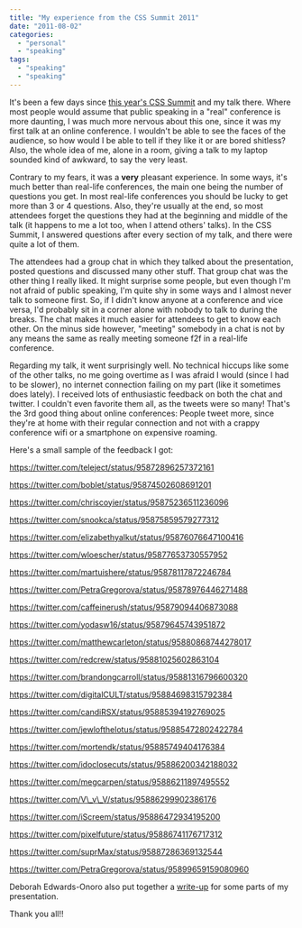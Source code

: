 ```yaml
---
title: "My experience from the CSS Summit 2011"
date: "2011-08-02"
categories:
  - "personal"
  - "speaking"
tags:
  - "speaking"
  - "speaking"
---
```


It's been a few days since [this year's CSS Summit](http://environmentsforhumans.com/2011/css-summit/) and my talk there. Where most people would assume that public speaking in a "real" conference is more daunting, I was much more nervous about this one, since it was my first talk at an online conference. I wouldn't be able to see the faces of the audience, so how would I be able to tell if they like it or are bored shitless? Also, the whole idea of me, alone in a room, giving a talk to my laptop sounded kind of awkward, to say the very least.

Contrary to my fears, it was a **very** pleasant experience. In some ways, it's much better than real-life conferences, the main one being the number of questions you get. In most real-life conferences you should be lucky to get more than 3 or 4 questions. Also, they're usually at the end, so most attendees forget the questions they had at the beginning and middle of the talk (it happens to me a lot too, when I attend others' talks). In the CSS Summit, I answered questions after every section of my talk, and there were quite a lot of them.

The attendees had a group chat in which they talked about the presentation, posted questions and discussed many other stuff. That group chat was the other thing I really liked. It might surprise some people, but even though I'm not afraid of public speaking, I'm quite shy in some ways and I almost never talk to someone first. So, if I didn't know anyone at a conference and vice versa, I'd probably sit in a corner alone with nobody to talk to during the breaks. The chat makes it much easier for attendees to get to know each other. On the minus side however, "meeting" somebody in a chat is not by any means the same as really meeting someone f2f in a real-life conference.

Regarding my talk, it went surprisingly well. No technical hiccups like some of the other talks, no me going overtime as I was afraid I would (since I had to be slower), no internet connection failing on my part (like it sometimes does lately). I received lots of enthusiastic feedback on both the chat and twitter. I couldn't even favorite them all, as the tweets were so many! That's the 3rd good thing about online conferences: People tweet more, since they're at home with their regular connection and not with a crappy conference wifi or a smartphone on expensive roaming.

Here's a small sample of the feedback I got:



https://twitter.com/teleject/status/95872896257372161

https://twitter.com/boblet/status/95874502608691201

https://twitter.com/chriscoyier/status/95875236511236096

https://twitter.com/snookca/status/95875859579277312

https://twitter.com/elizabethyalkut/status/95876076647100416

https://twitter.com/wloescher/status/95877653730557952

https://twitter.com/martuishere/status/95878117872246784

https://twitter.com/PetraGregorova/status/95878976446271488

https://twitter.com/caffeinerush/status/95879094406873088

https://twitter.com/yodasw16/status/95879645743951872

https://twitter.com/matthewcarleton/status/95880868744278017

https://twitter.com/redcrew/status/95881025602863104

https://twitter.com/brandongcarroll/status/95881316796600320

https://twitter.com/digitalCULT/status/95884698315792384

https://twitter.com/candiRSX/status/95885394192769025

https://twitter.com/jewlofthelotus/status/95885472802422784

https://twitter.com/mortendk/status/95885749404176384

https://twitter.com/idoclosecuts/status/95886200342188032

https://twitter.com/megcarpen/status/95886211897495552

https://twitter.com/V\_v\_V/status/95886299902386176

https://twitter.com/iScreem/status/95886472934195200

https://twitter.com/pixelfuture/status/95886741176717312

https://twitter.com/suprMax/status/95887286369132544

https://twitter.com/PetraGregorova/status/95899659159080960

Deborah Edwards-Onoro also put together a [write-up](http://deboraheo.posterous.com/css-summit-2011-css3-and-gradients-by-lea-ver) for some parts of my presentation.

Thank you all!!
